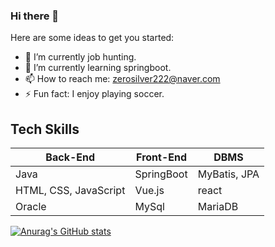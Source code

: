 ### Hi there 👋

<!-- ![header](https://capsule-render.vercel.app/api?type=slice&color=auto&text=I%20am%20youngeun%20suh!) -->

Here are some ideas to get you started:

- 🔭 I’m currently job hunting.
- 🌱 I’m currently learning springboot.
- 📫 How to reach me: zerosilver222@naver.com
- ⚡ Fun fact: I enjoy playing soccer.

## Tech Skills
<table>
<thead>
  <tr>
    <th>Back-End</th>
    <th>Front-End</th>
    <th>DBMS</th>
  </tr>
</thead>
<tbody>
  <tr>
    <td>Java</td>
    <td>SpringBoot</td>
    <td>MyBatis, JPA</td>
  </tr>
  <tr>
    <td>HTML, CSS, JavaScript</td>
    <td>Vue.js</td>
    <td>react</td>
  </tr>
  <tr>
    <td>Oracle</td>
    <td>MySql</td>
    <td>MariaDB</td>
  </tr>
</tbody>
</table>


[![Anurag's GitHub stats](https://github-readme-stats.vercel.app/api?username=YOUNGEUN100)](https://github.com/YOUNGEUN100/github-readme-stats)
















